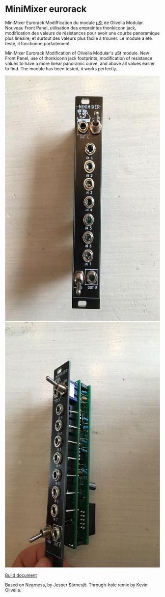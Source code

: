 # MiniMixer eurorack
 MiniMixer Eurorack
Modiffication du module [μSt](https://www.olivellamodular.com/ust.html) de Olivella Modular.
Nouveau Front Panel, utilisation des empreintes thonkiconn jack, modification des valeurs de résistances pour avoir une courbe panoramique plus linéaire, et surtout des valeurs plus facile à trouver.
Le module a été testé, il fonctionne parfaitement.

MiniMixer Eurorack Modification of Olivella Modular's μSt module. New Front Panel, use of thonkiconn jack footprints, modification of resistance values to have a more linear panoramic curve, and above all values easier to find. The module has been tested, it works perfectly.

<img src="MiniMixer1.JPG" height="800" width="600" >
<img src="MiniMixer2.JPG" height="800" width="600" >

[Build document](https://htmlpreview.github.io/?https://github.com/jojo-monk/MiniMixer-eurorack/blob/main/ibom.html)

Based on Nearness, by Jesper Särnesjö. Through-hole remix by Kevin Olivella.
